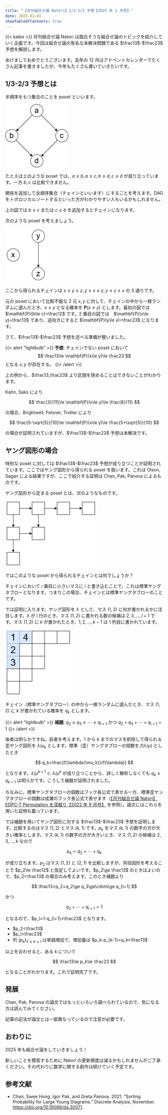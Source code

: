 ```yaml
---
title: "【月刊組合せ論 Natori】1/3-2/3 予想【2025 年 1 月号】"
date: 2025-01-01
showTableOfContents: true
---
```


{{< katex >}}
月刊組合せ論 Natori は面白そうな組合せ論のトピックを紹介していく企画です。今回は組合せ論の有名な未解決問題である $\frac13$-$\frac23$ 予想を解説します。

あけましておめでとうございます。去年の 12 月はアドベントカレンダーでたくさん記事を書きましたが、今年もたくさん書いていきたいです。

## 1/3-2/3 予想とは

半順序をもつ集合のことを poset といいます。

![image](./1.png)

たとえば上のような poset では、$a\le b, a\le c, b\le d, c\le d$ が成り立っています。一方 $b,c$ は比較できません。

関係を追加して全順序集合（チェインといいます）にすることを考えます。DAG をトポロジカルソートするといった方がわかりやすい人もいるかもしれません。

上の図では $b\le c$ または $c\le b$ を追加するとチェインになります。

次のような poset を考えましょう。

![image](./2.png)

ここから得られるチェインは $x\le y\le z, y\le x\le z, y\le z\le x$ の 3 通りです。

元の poset において比較不能な 2 元 $x,y$ に対して、チェインの中から一様ランダムに選んだとき、$x\le y$ となる確率を $\mathbf{P}(x\le y)$ とします。最初の図では $\mathbf{P}(b\le c)=\frac12$ です。2 番目の図では　$\mathbf{P}(x\le y)=\frac13$ であり、逆向きにすると $\mathbf{P}(y\le x)=\frac23$ になります。

さて、$\frac13$-$\frac23$ 予想を述べる準備が整いました。

{{< alert "lightbulb" >}}
**予想**: チェインでない poset において
$$
\frac13\le \mathbf{P}(x\le y)\le \frac23
$$
となる $x,y$ が存在する。
{{< /alert >}}

上の例から、$\frac13,\frac23$ より区間を狭めることはできないことがわかります。

Kahn, Saks により

$$
\frac{3}{11}\le \mathbf{P}(x\le y)\le \frac{8}{11}
$$

の場合、Brightwell, Felsner, Trotter により

$$
\frac{5-\sqrt{5}}{10}\le \mathbf{P}(x\le y)\le \frac{5+\sqrt{5}}{10}
$$

の場合が証明されていますが、$\frac13$-$\frac23$ 予想は未解決です。

## ヤング図形の場合

特別な poset に対しては $\frac13$-$\frac23$ 予想が成り立つことが証明されています。ここではヤング図形から得られる poset を扱います。これは Olson, Sagan による結果ですが、ここで紹介する証明は Chan, Pak, Panova によるものです。

ヤング図形から定まる poset とは、次のようなものです。

![image](./3.png)

ではこのような poset から得られるチェインとは何でしょうか？

チェインにおいて $i$ 番目に小さいマスに $i$ と書き込むことで、これは標準ヤングタブローとなります。つまりこの場合、チェインとは標準ヤングタブローのことです。

では証明に入ります。ヤング図形を $\lambda$ として、マス $(1,2)$ に何が書かれるかに注目します。$\lambda$ が $l$ 行のとき、マス $(1,2)$ に書かれる数の候補は $2,3,\ldots,l+1$ です。マス $(1,2)$ に $k$ が書かれたとき、$1,2,\ldots,k-1$ は 1 列目に書かれています。

![image](./4.png)

チェイン（標準ヤングタブロー）の中から一様ランダムに選んだとき、マス $(1,2)$ に $k$ が書かれている確率を $q_k$ とします。

{{< alert "lightbulb" >}}
**補題**: $q_2\ge q_3\ge\cdots\ge q_{l+1}$ かつ $q_2+q_3+\cdots+q_{l+1}=1$
{{< /alert >}}

後者は明らかですね。前者を考えます。1 から $k$ までのマスを削除して得られる歪ヤング図形を $\lambda/\mu_k$ とします。標準（歪）ヤングタブローの個数を $f(\lambda/\mu)$ としたとき

$$
q_k=\frac{f(\lambda/\mu_k)}{f(\lambda)}
$$

となります。$\lambda/\mu^{k+1}\subset \lambda/\mu^k$ が成り立つことから、詳しく解析しなくても $q_k\ge q_{k+1}$ は明らかです。こうして補題が証明されました。

ちなみに、標準ヤングタブローの個数はフック長公式で表せる一方、標準歪ヤングタブローの個数は成瀬のフック長公式で表せます（[【月刊組合せ論 Natori】EDPC-T Permutation を深掘り【2022 年 9 月号】](../202209/) を参照）。論文にはこれらを用いた証明も載っています。

では補題を用いてヤング図形に対する $\frac13$-$\frac23$ 予想を証明します。比較するのはマス $(1,2)$ とマス $(k,1)$ です。$p_k$ をマス $(k,1)$ の数字の方が大きい確率とします。マス $(k,1)$ の数字の方が大きいとき、マス $(1,2)$ の候補は $2,3,\ldots,k$ なので

$$
p_k=q_2+\cdots+q_k
$$

が成り立ちます。$p_2$ はマス $(1,2)$ と $(2,1)$ を比較しますが、共役図形を考えることで $p_2\le \frac12$ と仮定してよいです。$p_2\ge \frac13$ のときはよいので、$p_2<\frac13$ の場合のみ考えます。このとき補題より

$$
\frac13>p_2=q_2\ge q_3\ge\cdots\ge q_{l+1}
$$

かつ

$$
q_2+\cdots+q_{l+1}=1
$$

となるので、$p_l=1-q_{l+1}>\frac23$ となります。

- $p_2<\frac13$
- $p_l>\frac23$
- 列 $(p_k) _ {2\le k\le l}$ は単調増加で、増加量は $p_k-p_{k-1}=q_k<\frac13$

以上を合わせると、ある $k$ について

$$
\frac13\le p_k\le \frac23
$$

となることがわかります。これで証明完了です。

## 発展

Chan, Pak, Panova の論文ではもっといろいろ調べられているので、気になる方は読んでみてください。

記事の記法が論文とは一部異なっているので注意が必要です。

## おわりに

2025 年も組合せ論をしていきましょう！

新しいことを模索するために Natori の更新頻度は減るかもしれませんがご了承ください。その代わりに数学に関する創作は続けていく予定です。

## 参考文献

- Chan, Swee Hong, Igor Pak, and Greta Panova. 2021. “Sorting Probability for Large Young Diagrams.” Discrete Analysis, November. https://doi.org/10.19086/da.30071.
